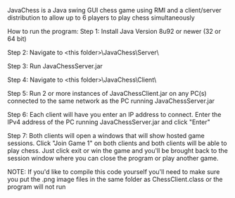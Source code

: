 JavaChess is a Java swing GUI chess game using
RMI and a client/server distribution to allow
up to 6 players to play chess simultaneously

How to run the program:
Step 1:
	Install Java Version 8u92 or newer (32 or 64 bit)

Step 2:
	Navigate to \<this folder>\JavaChess\Server\

Step 3:
	Run JavaChessServer.jar

Step 4:
	Navigate to \<this folder>\JavaChess\Client\

Step 5:
	Run 2 or more instances of JavaChessClient.jar
	on any PC(s) connected to the same network as
	the PC running JavaChessServer.jar

Step 6:
	Each client will have you enter an IP address to connect. 
	Enter the IPv4 address of the PC running JavaChessServer.jar
	and click "Enter"

Step 7:
	Both clients will open a windows that will show hosted game 
	sessions. Click "Join Game 1" on both clients and both 
	clients will be able to play chess. Just click exit or win
	the game and you'll be brought back to the session window 
	where you can close the program or play another game.

NOTE:
	If you'd like to compile this code yourself
	you'll need to make sure you put the .png
	image files in the same folder as ChessClient.class
	or the program will not run